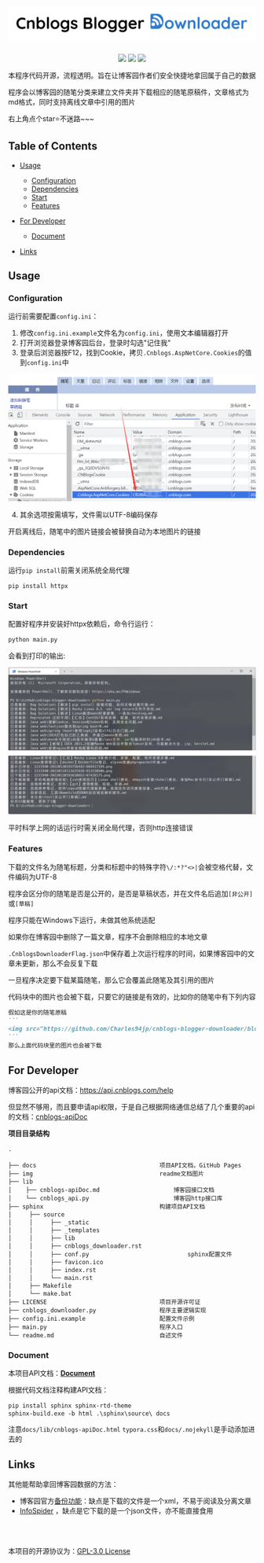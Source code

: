 <h1 align="center">
  <a href="#">
  <img src="./img/logo.png" width ="530px">
  </a>
  <br>
</h1>

<p align="center">
<a target="_blank" href="https://www.gnu.org/licenses/gpl-3.0.zh-cn.html"><img src="https://img.shields.io/badge/License-GPLv3-blue.svg"></a>  
<a href="#python3"><img src="https://img.shields.io/badge/python-v3.8-blue"></a>
<a href="https://www.python-httpx.org/"><img src="https://img.shields.io/badge/httpx-v0.22.0-brightgreen"></a>
</p>
本程序代码开源，流程透明。旨在让博客园作者们安全快捷地拿回属于自己的数据

程序会以博客园的随笔分类来建立文件夹并下载相应的随笔原稿件，文章格式为md格式，同时支持离线文章中引用的图片

右上角点个star⭐不迷路~~~



## Table of Contents

- [Usage](#usage)
    - [Configuration](#configuration)
    - [Dependencies](#dependencies)
    - [Start](#start)
    - [Features](#features)
- [For Developer](#for-developer)
    - [Document](#document)

- [Links](#links)

## Usage

### Configuration

运行前需要配置`config.ini`：

1. 修改`config.ini.example`文件名为`config.ini`，使用文本编辑器打开
2. 打开浏览器登录博客园后台，登录时勾选"记住我"
3. 登录后浏览器按F12，找到Cookie，拷贝`.Cnblogs.AspNetCore.Cookies`的值到`config.ini`中
<img src="./img/cookie.png" width ="660px">

4. 其余选项按需填写，文件需以UTF-8编码保存

开启离线后，随笔中的图片链接会被替换自动为本地图片的链接



### Dependencies

运行`pip install`前需关闭系统全局代理

```
pip install httpx
```



### Start

配置好程序并安装好httpx依赖后，命令行运行：

```python
python main.py
```

会看到打印的输出:

![example](./img/example.png)

平时科学上网的话运行时需关闭全局代理，否则http连接错误



### Features

下载的文件名为随笔标题，分类和标题中的特殊字符`\/:*?"<>|`会被空格代替，文件编码为UTF-8

程序会区分你的随笔是否是公开的，是否是草稿状态，并在文件名后追加`[非公开]`或`[草稿]`

程序只能在Windows下运行，未做其他系统适配

如果你在博客园中删除了一篇文章，程序不会删除相应的本地文章

`.CnblogsDownloaderFlag.json`中保存着上次运行程序的时间，如果博客园中的文章未更新，那么不会反复下载

一旦程序决定要下载某篇随笔，那么它会覆盖此随笔及其引用的图片

代码块中的图片也会被下载，只要它的链接是有效的，比如你的随笔中有下列内容

````markdown
假如这是你的随笔原稿
```
<img src="https://github.com/Charles94jp/cnblogs-blogger-downloader/blob/master/img/logo.png?raw=true">
```
那么上面代码块里的图片也会被下载
````



## For Developer

博客园公开的api文档：https://api.cnblogs.com/help

但显然不够用，而且要申请api权限，于是自己根据网络通信总结了几个重要的api的文档：[cnblogs-apiDoc](/lib/cnblogs-apiDoc.md)



**项目目录结构**

```
.

├── docs                                   项目API文档，GitHub Pages
├── img                                    readme文档图片	
├── lib                      
│    ├── cnblogs-apiDoc.md                     博客园接口文档
│    └── cnblogs_api.py                        博客园http接口库
├── sphinx                                 构建项目API文档
│     ├── source
│     │     ├── _static
│     │     ├── _templates
│     │     ├── lib
│     │     ├── cnblogs_downloader.rst
│     │     ├── conf.py                            sphinx配置文件
│     │     ├── favicon.ico
│     │     ├── index.rst
│     │     └── main.rst
│     ├── Makefile
│     └── make.bat
├── LICENSE                                项目开源许可证
├── cnblogs_downloader.py                  程序主要逻辑实现
├── config.ini.example                     配置文件示例
├── main.py                                程序入口
└── readme.md                              自述文件
```





### Document

本项目API文档：[**Document**](https://charles94jp.github.io/cnblogs-blogger-downloader)

根据代码文档注释构建API文档：

```
pip install sphinx sphinx-rtd-theme
sphinx-build.exe -b html .\sphinx\source\ docs
```

注意`docs/lib/cnblogs-apiDoc.html` `typora.css`和`docs/.nojekyll`是手动添加进去的



## Links

其他能帮助拿回博客园数据的方法：

- 博客园官方[备份功能](https://www.cnblogs.com/super925/p/8093453.html)：缺点是下载的文件是一个xml，不易于阅读及分离文章
- [InfoSpider](https://github.com/kangvcar/InfoSpider) ，缺点是它下载的是一个json文件，亦不能直接食用



<br></br>

本项目的开源协议为：[GPL-3.0 License](/LICENSE)